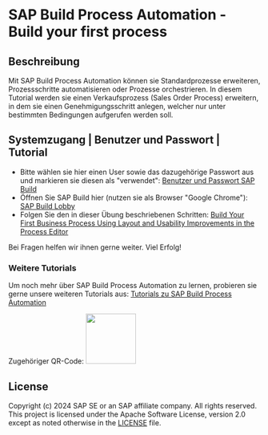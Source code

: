 # SAP Build Process Automation - Build your first process

## Beschreibung

Mit SAP Build Process Automation können sie Standardprozesse erweiteren, Prozessschritte automatisieren oder Prozesse orchestrieren.
In diesem Tutorial werden sie einen Verkaufsprozess (Sales Order Process) erweitern, in dem sie einen Genehmigungsschritt anlegen, welcher nur unter bestimmten Bedingungen aufgerufen werden soll.

## Systemzugang | Benutzer und Passwort | Tutorial

- Bitte wählen sie hier einen User sowie das dazugehörige Passwort aus und markieren sie diesen als "verwendet": [Benutzer und Passwort SAP Build](https://sap-my.sharepoint.com/:x:/p/stephan_schluchter/EViY1WhauRFNmEHf4MlXQ4EBKgHx6JFmM4L0Uwey-YjH0Q?e=681Kce)
- Öffnen Sie SAP Build hier (nutzen sie als Browser "Google Chrome"): [SAP Build Lobby](https://sap-build-academy-eu10.eu10.build.cloud.sap/lobby)
- Folgen Sie den in dieser Übung beschriebenen Schritten: [Build Your First Business Process Using Layout and Usability Improvements in the Process Editor](https://developers.sap.com/tutorials/spa-create-process.html)

Bei Fragen helfen wir ihnen gerne weiter.
Viel Erfolg!

### Weitere Tutorials

Um noch mehr über SAP Build Process Automation zu lernen, probieren sie gerne unsere weiteren Tutorials aus:
[Tutorials zu SAP Build Process Automation](https://developers.sap.com/tutorial-navigator.html?tag=software-product%3Atechnology-platform%2Fsap-build%2Fsap-build-process-automation)

Zugehöriger QR-Code:
<img src="/pics/SBPA_Tutorials.png" width="100" height="100">





## License

Copyright (c) 2024 SAP SE or an SAP affiliate company. All rights reserved. This project is licensed under the Apache Software License, version 2.0 except as noted otherwise in the [LICENSE](LICENSES/Apache-2.0.txt) file.

